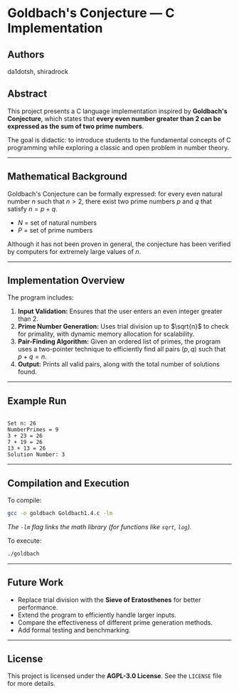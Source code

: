 # Goldbach's Conjecture — C Implementation

## Authors
da1dotsh, shiradrock

## Abstract
This project presents a C language implementation inspired by **Goldbach's Conjecture**, which states that **every even number greater than 2 can be expressed as the sum of two prime numbers**.

The goal is didactic: to introduce students to the fundamental concepts of C programming while exploring a classic and open problem in number theory.

---

## Mathematical Background
Goldbach's Conjecture can be formally expressed: for every even natural number $n$ such that $n > 2$, there exist two prime numbers $p$ and $q$ that satisfy $n = p + q$.

* $N$ = set of natural numbers
* $P$ = set of prime numbers

Although it has not been proven in general, the conjecture has been verified by computers for extremely large values of $n$.

---

## Implementation Overview
The program includes:

1.  **Input Validation:** Ensures that the user enters an even integer greater than 2.
2.  **Prime Number Generation:** Uses trial division up to $\sqrt{n}$ to check for primality, with dynamic memory allocation for scalability.
3.  **Pair-Finding Algorithm:** Given an ordered list of primes, the program uses a two-pointer technique to efficiently find all pairs $(p, q)$ such that $p + q = n$.
4.  **Output:** Prints all valid pairs, along with the total number of solutions found.

---

## Example Run
```

Set n: 26
NumberPrimes = 9
3 + 23 = 26
7 + 19 = 26
13 + 13 = 26
Solution Number: 3

````

---

## Compilation and Execution
To compile:
```bash
gcc -o goldbach Goldbach1.4.c -lm
````

*The `-lm` flag links the math library (for functions like `sqrt`, `log`).*

To execute:

```bash
./goldbach
```

-----

## Future Work

  * Replace trial division with the **Sieve of Eratosthenes** for better performance.
  * Extend the program to efficiently handle larger inputs.
  * Compare the effectiveness of different prime generation methods.
  * Add formal testing and benchmarking.

-----

## License

This project is licensed under the **AGPL-3.0 License**. See the `LICENSE` file for more details.
````
````
